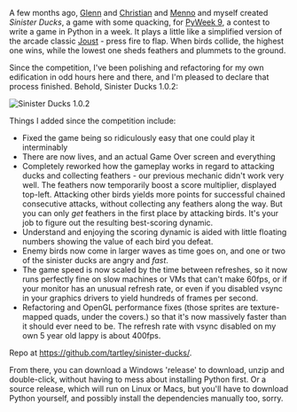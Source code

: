 <!--
.. title: Sinister Redux
.. slug: sinister-redux
.. date: 2010-01-09 15:57:47-06:00
.. tags: geek,software,python,graphics,gamedev,videogame,pc
-->


A few months ago, [Glenn](http://millenniumhand.co.uk/) and
[Christian](http://www.babbageclunk.com/) and
[Menno](http://freshfoo.com) and myself created *Sinister Ducks*, a game
with some quacking, for [PyWeek 9](http://www.pyweek.org/9/), a contest
to write a game in Python in a week. It plays a little like a simplified
version of the arcade classic
[Joust](http://en.wikipedia.org/wiki/Joust_%28video_game%29) - press
fire to flap. When birds collide, the highest one wins, while the lowest
one sheds feathers and plummets to the ground.

Since the competition, I've been polishing and refactoring for my own
edification in odd hours here and there, and I'm pleased to declare that
process finished. Behold, Sinister Ducks 1.0.2:

![Sinister Ducks 1.0.2](https://raw.githubusercontent.com/tartley/sinister-ducks/master/docs/screenshots/screenshot-final-1.0.2.jpg "Sinister Ducks 1.0.2")

Things I added since the competition include:

-   Fixed the game being so ridiculously easy that one could play it
    interminably
-   There are now lives, and an actual Game Over screen and everything
-   Completely reworked how the gameplay works in regard to attacking
    ducks and collecting feathers - our previous mechanic didn't work
    very well. The feathers now temporarily boost a score multiplier,
    displayed top-left. Attacking other birds yields more points for
    successful chained consecutive attacks, without collecting any
    feathers along the way. But you can only *get* feathers in the first
    place by attacking birds. It's your job to figure out the resulting
    best-scoring dynamic.
-   Understand and enjoying the scoring dynamic is aided with little
    floating numbers showing the value of each bird you defeat.
-   Enemy birds now come in larger waves as time goes on, and one or two
    of the sinister ducks are angry and *fast*.
-   The game speed is now scaled by the time between refreshes, so it
    now runs perfectly fine on slow machines or VMs that can't make
    60fps, or if your monitor has an unusual refresh rate, or even if
    you disabled vsync in your graphics drivers to yield hundreds of
    frames per second.
-   Refactoring and OpenGL performance fixes (those sprites are
    texture-mapped quads, under the covers.) so that it's now massively
    faster than it should ever need to be. The refresh rate with vsync
    disabled on my own 5 year old lappy is about 400fps.

Repo at <https://github.com/tartley/sinister-ducks/>.

From there, you can download a Windows 'release' to download, unzip and
double-click, without having to mess about installing Python first. Or a
source release, which will run on Linux or Macs, but you'll have to
download Python yourself, and possibly install the dependencies manually
too, sorry.

